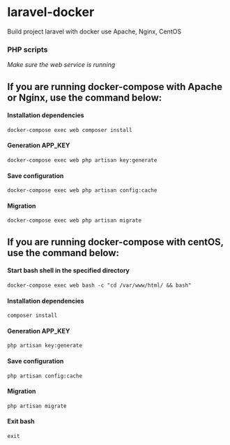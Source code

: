 # laravel-docker
Build project laravel with docker use Apache, Nginx, CentOS

### PHP scripts
_Make sure the web service is running_

## If you are running docker-compose with Apache or Nginx, use the command below:

#### Installation dependencies
```
docker-compose exec web composer install
```

#### Generation APP_KEY
```
docker-compose exec web php artisan key:generate
```

#### Save configuration
```
docker-compose exec web php artisan config:cache
```

#### Migration
```
docker-compose exec web php artisan migrate
```

## If you are running docker-compose with centOS, use the command below:

#### Start bash shell in the specified directory
```
docker-compose exec web bash -c "cd /var/www/html/ && bash"
```

#### Installation dependencies
```
composer install
```

#### Generation APP_KEY
```
php artisan key:generate
```

#### Save configuration
```
php artisan config:cache
```

#### Migration
```
php artisan migrate
```

#### Exit bash
```
exit
```

